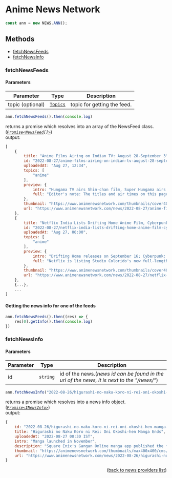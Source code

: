 <h1> Anime News Network </h1>

```ts
const ann = new NEWS.ANN();
```

<h2>Methods</h2>

- [fetchNewsFeeds](#fetchNewsFeeds)
- [fetchNewsInfo](#fetchNewsInfo)

### fetchNewsFeeds

<h4>Parameters</h4>

| Parameter | Type     | Description                                                                  |
| --------- | -------- | ---------------------------------------------------------------------------- |
| topic (optional)    | [`Topics`](https://github.com/consumet/extensions/blob/master/src/models/types.ts#L348-361) | topic for getting the feed. |

```ts
ann.fetchNewsFeeds().then(console.log)
```
returns a promise which resolves into an array of the NewsFeed class. (*[`Promise<NewsFeed[]>`](https://github.com/consumet/extensions/blob/master/src/providers/news/animenewsnetwork.ts#L5-13)*)\
output:
```js
[
    {
        title: "Anime Films Airing on Indian TV: August 28-September 3",
        id: "2022-08-27/anime-films-airing-on-indian-tv-august-28-september-3/.189058",
        uploadedAt: "Aug 27, 12:34",
        topics: [
            "anime"
        ],
        preview: {
            intro: "Hungama TV airs Shin-chan film, Super Hungama airs Pokémon films",
            full: "Editor's note: The titles and air times on this page will be updated as television channels make new announcements and update their schedules throughout the week. The third-party TV guide listings app \"What's On India: TV Guide App\" is currently listing that the following anime films will be airing in India this week: Sunday, August 2..."
        },
        thumbnail: "https://www.animenewsnetwork.com/thumbnails/cover400x200/encyc/A16735-2734914642.1424057051.jpg",
        url: "https://www.animenewsnetwork.com/news/2022-08-27/anime-films-airing-on-indian-tv-august-28-september-3/.189058"
    },
    {
        title: "Netflix India Lists Drifting Home Anime Film, Cyberpunk: Edgerunners Anime",
        id: "2022-08-27/netflix-india-lists-drifting-home-anime-film-cyberpunk-edgerunners-anime/.189007",
        uploadedAt: "Aug 27, 06:00",
        topics: [
            "anime"
        ],
        preview: {
            intro: "Drifting Home releases on September 16; Cyberpunk: Edgerunners yet to get release date",
            full: "Netflix is listing Studio Colorido's new full-length anime film Drifting Home (Ame o Tsugeru Hyōryū Danchi) for release in India on September 16. It is also listing Cyberpunk: Edgerunners, the upcoming anime series by Studio Trigger based on CD Projekt Red's Cyberpunk 2077 game, for release in India without a con..."
        },
        thumbnail: "https://www.animenewsnetwork.com/thumbnails/cover400x200/cms/news.5/184987/drifting-home-kv-2.jpeg",
        url: "https://www.animenewsnetwork.com/news/2022-08-27/netflix-india-lists-drifting-home-anime-film-cyberpunk-edgerunners-anime/.189007"
    },
    {...},
    ...
]
```

#### Getting the news info for one of the feeds

```ts 
ann.fetchNewsFeeds().then((res) => {
    res[0].getInfo().then(console.log)
})
```

### fetchNewsInfo

<h4>Parameters</h4>

| Parameter | Type     | Description                                                    |
| --------- | -------- | -------------------------------------------------------------- |
| id   | `string` | id of the news.(*news id can be found in the url of the news, it is next to the "/news/"*) |

```ts
ann.fetchNewsInfo("2022-08-26/higurashi-no-naku-koro-ni-rei-oni-okoshi-hen-manga-ends/.188996" /* --> https://www.animenewsnetwork.com/news/2022-08-26/higurashi-no-naku-koro-ni-rei-oni-okoshi-hen-manga-ends/.188996*/ ).then(console.log)
```
returns a promise which resolves into a news info object. (*[`Promise<INewsInfo>`](https://github.com/consumet/extensions/blob/master/src/models/types.ts#L286-L291)*)\
output:
```js
{
    id: "2022-08-26/higurashi-no-naku-koro-ni-rei-oni-okoshi-hen-manga-ends/.188996",
    title: "Higurashi no Naku Koro ni Rei: Oni Okoshi-hen Manga Ends",
    uploadedAt: "2022-08-27 00:30 IST",
    intro: "Manga launched in November",
    description: "Square Enix's Gangan Online manga app published the final chapter of Kei Natsumi's Higurashi no Naku Koro ni Rei: Oni Okoshi-hen manga on Wednesday.\n\nThe manga is one of two new manga ...",
    thumbnail: "https://animenewsnetwork.com/thumbnails/max400x400/cms/news.5/188996/oniokoshi.jpg",
    url: "https://www.animenewsnetwork.com/news/2022-08-26/higurashi-no-naku-koro-ni-rei-oni-okoshi-hen-manga-ends/.188996"
}
```

<p align="end">(<a href="https://github.com/consumet/extensions/blob/master/docs/guides/news.md#">back to news providers list</a>)</p>